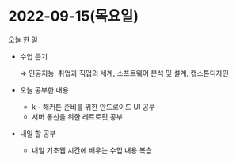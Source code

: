 # 2022-09-15(목요일)

오늘 한 일

- 수업 듣기
    
    ⇒ 인공지능, 취업과 직업의 세계, 소프트웨어 분석 및 설계, 캡스톤디자인
    
- 오늘 공부한 내용
    - k - 해커톤 준비를 위한 안드로이드 UI 공부
    - 서버 통신을 위한 레트로핏 공부

- 내일 할 공부
    - 내일 기초웹 시간에 배우는 수업 내용 복습